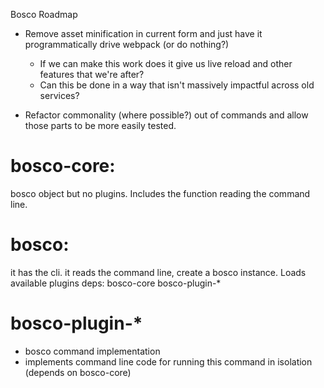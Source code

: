 Bosco Roadmap

- Remove asset minification in current form and just have it programmatically drive webpack (or do nothing?)
  - If we can make this work does it give us live reload and other features that we're after?
  - Can this be done in a way that isn't massively impactful across old services?

- Refactor commonality (where possible?) out of commands and allow those parts to be more easily tested.

# bosco-core:
bosco object but no plugins.
Includes the function reading the command line.

# bosco:
it has the cli.
it reads the command line, create a bosco instance. Loads available plugins
deps:
bosco-core
bosco-plugin-*

# bosco-plugin-*
* bosco command implementation
* implements command line code for running this command in isolation (depends on bosco-core)
